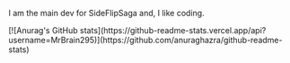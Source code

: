 I am the main dev for SideFlipSaga and, I like coding.
<p></p>
[![Anurag's GitHub stats](https://github-readme-stats.vercel.app/api?username=MrBrain295)](https://github.com/anuraghazra/github-readme-stats)

